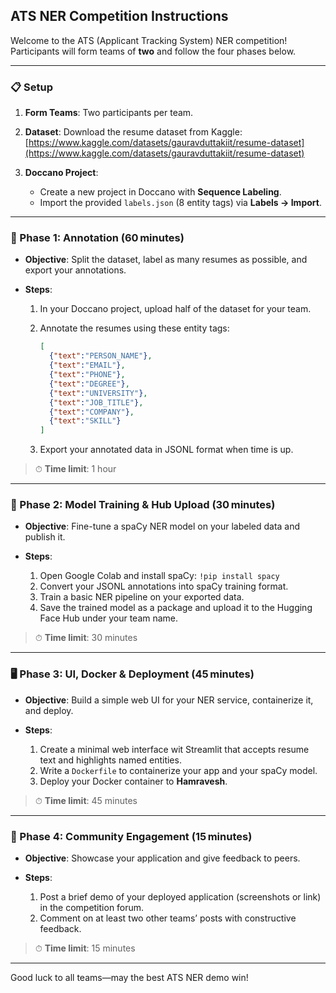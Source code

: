 ## ATS NER Competition Instructions

Welcome to the ATS (Applicant Tracking System) NER competition! Participants will form teams of **two** and follow the four phases below.

---

### 📋 Setup

1. **Form Teams**: Two participants per team.
2. **Dataset**: Download the resume dataset from Kaggle: [https://www.kaggle.com/datasets/gauravduttakiit/resume-dataset](https://www.kaggle.com/datasets/gauravduttakiit/resume-dataset)
3. **Doccano Project**:

   * Create a new project in Doccano with **Sequence Labeling**.
   * Import the provided `labels.json` (8 entity tags) via **Labels → Import**.

---

### 🚀 Phase 1: Annotation (60 minutes)

* **Objective**: Split the dataset, label as many resumes as possible, and export your annotations.
* **Steps**:

  1. In your Doccano project, upload half of the dataset for your team.
  2. Annotate the resumes using these entity tags:

     ```json
     [
       {"text":"PERSON_NAME"},
       {"text":"EMAIL"},
       {"text":"PHONE"},
       {"text":"DEGREE"},
       {"text":"UNIVERSITY"},
       {"text":"JOB_TITLE"},
       {"text":"COMPANY"},
       {"text":"SKILL"}
     ]
     ```
  3. Export your annotated data in JSONL format when time is up.

> ⏱ **Time limit**: 1 hour

---

### 🤖 Phase 2: Model Training & Hub Upload (30 minutes)

* **Objective**: Fine-tune a spaCy NER model on your labeled data and publish it.
* **Steps**:

  1. Open Google Colab and install spaCy: `!pip install spacy`
  2. Convert your JSONL annotations into spaCy training format.
  3. Train a basic NER pipeline on your exported data.
  4. Save the trained model as a package and upload it to the Hugging Face Hub under your team name.

> ⏱ **Time limit**: 30 minutes

---

### 🖥️ Phase 3: UI, Docker & Deployment (45 minutes)

* **Objective**: Build a simple web UI for your NER service, containerize it, and deploy.
* **Steps**:

  1. Create a minimal web interface wit Streamlit that accepts resume text and highlights named entities.
  2. Write a `Dockerfile` to containerize your app and your spaCy model.
  3. Deploy your Docker container to **Hamravesh**.

> ⏱ **Time limit**: 45 minutes

---

### 💬 Phase 4: Community Engagement (15 minutes)

* **Objective**: Showcase your application and give feedback to peers.
* **Steps**:

  1. Post a brief demo of your deployed application (screenshots or link) in the competition forum.
  2. Comment on at least two other teams’ posts with constructive feedback.

> ⏱ **Time limit**: 15 minutes

---

Good luck to all teams—may the best ATS NER demo win!
